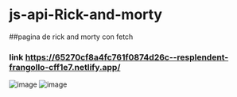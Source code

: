 # js-api-Rick-and-morty
##pagina de rick and morty con fetch
### link https://65270cf8a4fc761f0874d26c--resplendent-frangollo-cff1e7.netlify.app/
![image](https://github.com/abaduna/js-api-Rick-and-morty/assets/64230830/8efd360f-174c-4109-8fed-e9786b9c2cc2)
![image](https://github.com/abaduna/js-api-Rick-and-morty/assets/64230830/f1b94f33-418c-47e5-80e8-33a5c6016e24)
